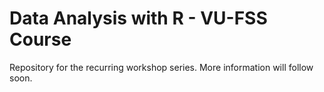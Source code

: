 Data Analysis with R - VU-FSS Course
================

Repository for the recurring workshop series. More information will
follow soon.
